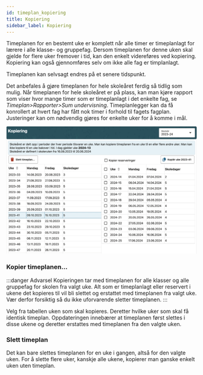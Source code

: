 ```yaml
---
id: timeplan_kopiering
title: Kopiering
sidebar_label: Kopiering
---
```

Timeplanen for en bestemt uke er komplett når alle timer er timeplanlagt for lærere i alle klasse- og gruppefag.
Dersom timeplanen for denne uken skal gjelde for flere uker fremover i tid, kan den enkelt videreføres ved kopiering. Kopiering kan også gjennomføres selv om ikke alle fag er timplanlagt.

Timeplanen kan selvsagt endres på et senere tidspunkt.

Det anbefales å gjøre timeplanen for hele skoleåret ferdig så tidlig som mulig. Når timeplanen for hele skoleåret er på plass, kan man kjøre rapport som viser hvor mange timer som er timeplanlagt i det enkelte fag, se _Timeplan>Rapporter>Sum undervisning_. Timeplanlegger kan da få konrollert at hvert fag har fått nok timer i forhold til fagets fagplan. Justeringer kan om nødvendig gjøres for enkelte uker for å komme i mål.

![bilde](/img/tp_kopiering.png)

### Kopier timeplanen...
:::danger Advarsel
Kopieringen tar med timeplanen for alle klasser og alle gruppefag for skolen fra valgt uke. Alt som er timeplanlagt eller reservert i ukene det kopieres til vil bli slettet og erstattet med timeplanen fra valgt uke. Vær derfor forsiktig så du ikke uforvarende sletter timeplanen.
:::

Velg fra tabellen uken som skal kopieres. Deretter hvilke uker som skal få identisk timeplan. Oppdateringen innebærer at timeplanen først slettes i disse ukene og deretter erstattes med timeplanen fra den valgte uken.

### Slett timeplan
Det kan bare slettes timeplanen for en uke i gangen, altså for den valgte uken. For å slette flere uker, kanskje alle ukene, kopierer man ganske enkelt uken uten timeplan.
